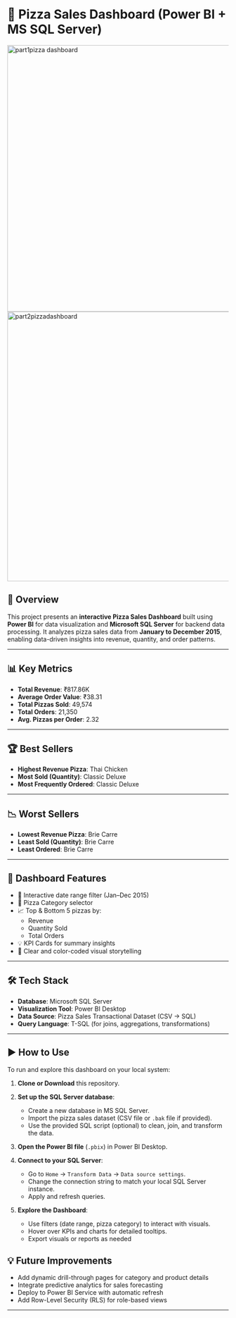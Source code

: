 # 🍕 Pizza Sales Dashboard (Power BI + MS SQL Server)

<img width="605" alt="part1pizza dashboard" src="https://github.com/user-attachments/assets/0c55caa8-e48c-4333-bf8b-125c6767f6c4" />


<img width="612" alt="part2pizzadashboard" src="https://github.com/user-attachments/assets/54ab5eb4-7369-45dc-8c80-2fe913960d51" />


## 📌 Overview

This project presents an **interactive Pizza Sales Dashboard** built using **Power BI** for data visualization and **Microsoft SQL Server** for backend data processing. It analyzes pizza sales data from **January to December 2015**, enabling data-driven insights into revenue, quantity, and order patterns.

---

## 📊 Key Metrics

- **Total Revenue**: ₹817.86K
- **Average Order Value**: ₹38.31
- **Total Pizzas Sold**: 49,574
- **Total Orders**: 21,350
- **Avg. Pizzas per Order**: 2.32

---

## 🏆 Best Sellers

- **Highest Revenue Pizza**: Thai Chicken
- **Most Sold (Quantity)**: Classic Deluxe
- **Most Frequently Ordered**: Classic Deluxe

---

## 📉 Worst Sellers

- **Lowest Revenue Pizza**: Brie Carre
- **Least Sold (Quantity)**: Brie Carre
- **Least Ordered**: Brie Carre

---

## 📌 Dashboard Features

- 📅 Interactive date range filter (Jan–Dec 2015)
- 🍕 Pizza Category selector
- 📈 Top & Bottom 5 pizzas by:
  - Revenue
  - Quantity Sold
  - Total Orders
- 💡 KPI Cards for summary insights
- 🎯 Clear and color-coded visual storytelling

---

## 🛠 Tech Stack

- **Database**: Microsoft SQL Server
- **Visualization Tool**: Power BI Desktop
- **Data Source**: Pizza Sales Transactional Dataset (CSV → SQL)
- **Query Language**: T-SQL (for joins, aggregations, transformations)

---

## ▶️ How to Use

To run and explore this dashboard on your local system:

1. **Clone or Download** this repository.

2. **Set up the SQL Server database**:
   - Create a new database in MS SQL Server.
   - Import the pizza sales dataset (CSV file or `.bak` file if provided).
   - Use the provided SQL script (optional) to clean, join, and transform the data.

3. **Open the Power BI file** (`.pbix`) in Power BI Desktop.

4. **Connect to your SQL Server**:
   - Go to `Home` → `Transform Data` → `Data source settings`.
   - Change the connection string to match your local SQL Server instance.
   - Apply and refresh queries.

5. **Explore the Dashboard**:
   - Use filters (date range, pizza category) to interact with visuals.
   - Hover over KPIs and charts for detailed tooltips.
   - Export visuals or reports as needed

## 💡 Future Improvements

- Add dynamic drill-through pages for category and product details
- Integrate predictive analytics for sales forecasting
- Deploy to Power BI Service with automatic refresh
- Add Row-Level Security (RLS) for role-based views

---

